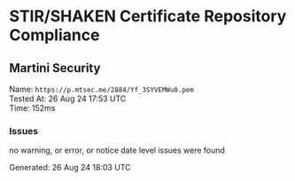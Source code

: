 # STIR/SHAKEN Certificate Repository Compliance

## Martini Security

Name: `https://p.mtsec.me/2884/Yf_3SYVEMWu0.pem`\
Tested At: 26 Aug 24 17:53 UTC\
Time: 152ms

### Issues

no warning, or error, or notice date level issues were found

Generated: 26 Aug 24 18:03 UTC